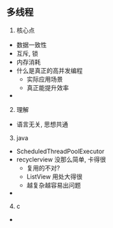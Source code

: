 ## 多线程
1. 核心点
- 数据一致性
- 互斥, 锁
- 内存消耗
- 什么是真正的高并发编程
    * 实际应用场景
    * 真正能提升效率
- 

2. 理解
- 语言无关, 思想共通

3. java
- ScheduledThreadPoolExecutor
- recyclerview 没那么简单, 卡得很
    * 复用的不对?
    * ListView 用处大得很
    * 越复杂越容易出问题
- 

4. c
-  
